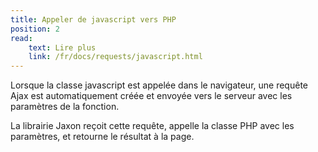 ```yaml
---
title: Appeler de javascript vers PHP
position: 2
read:
    text: Lire plus
    link: /fr/docs/requests/javascript.html
---
```


Lorsque la classe javascript est appelée dans le navigateur, une requête Ajax est automatiquement créée et envoyée vers le serveur avec les paramètres de la fonction.

La librairie Jaxon reçoit cette requête, appelle la classe PHP avec les paramètres, et retourne le résultat à la page.  
